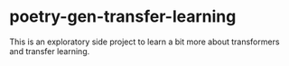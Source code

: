 # poetry-gen-transfer-learning

This is an exploratory side project to learn a bit more about transformers and transfer learning. 
